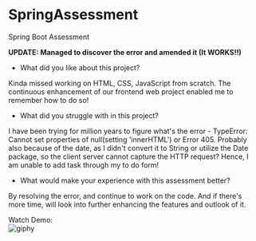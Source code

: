 # SpringAssessment
Spring Boot Assessment

<b>UPDATE: Managed to discover the error and amended it (It WORKS!!)</b>

- What did you like about this project?

Kinda missed working on HTML, CSS, JavaScript from scratch. The continuous enhancement of our frontend web project enabled me to remember how to do so!

- What did you struggle with in this project?

I have been trying for million years to figure what's the error - TypeError: Cannot set properties of null(setting 'innerHTML') or Error 405. 
Probably also because of the date, as I didn't convert it to String or utilize the Date package, so the client server cannot capture the HTTP request? Hence, I am unable to add task through my to do form!

- What would make your experience with this assessment better?

By resolving the error, and continue to work on the code. And if there's more time, will look into further enhancing the features and outlook of it.


Watch Demo:\
![giphy](https://user-images.githubusercontent.com/108328227/213278423-d0f34aef-1e62-44b0-ab99-f07acebccc54.gif)
